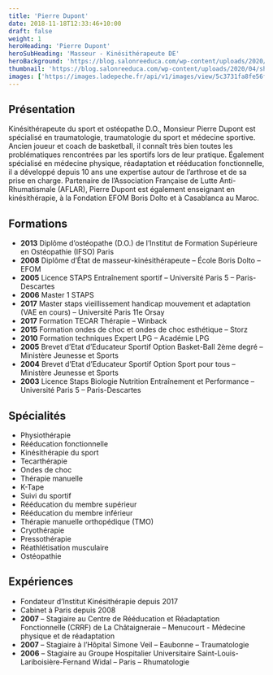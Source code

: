 ```yaml
---
title: 'Pierre Dupont'
date: 2018-11-18T12:33:46+10:00
draft: false
weight: 1
heroHeading: 'Pierre Dupont'
heroSubHeading: 'Masseur - Kinésithérapeute DE'
heroBackground: 'https://blog.salonreeduca.com/wp-content/uploads/2020/04/shutterstock_1441796627.jpg'
thumbnail: 'https://blog.salonreeduca.com/wp-content/uploads/2020/04/shutterstock_1441796627.jpg'
images: ['https://images.ladepeche.fr/api/v1/images/view/5c3731fa8fe56f4f0a1ce05f/large/image.jpg','https://www.adpassurances.fr/fileadmin/user_upload/SeanceKine.jpg','https://www.rmingenierie.net/wp-content/uploads/2019/05/sliderkine2-1500x1000.jpg','https://www.kinemedical.fr/modules/ph_simpleblog/covers/1664.jpg','https://news.maiia.com/wp-content/uploads/2023/01/kine-respiratoire.png','https://www.lekumberry-betti-kinesitherapeute.fr/ressources/common/img2.jpg','https://www.ki-os.com/wp-content/uploads/2017/04/neuropediatrie_aix.jpg','https://www.coconpourbebe.com/wp-content/uploads/2021/04/shutterstock_1950512563.jpg']
---
```


## Présentation

Kinésithérapeute du sport et ostéopathe D.O., Monsieur Pierre Dupont est spécialisé en traumatologie, traumatologie du sport et médecine sportive. Ancien joueur et coach de basketball, il connaît très bien toutes les problématiques rencontrées par les sportifs lors de leur pratique. Également spécialisé en médecine physique, réadaptation et rééducation fonctionnelle, il a développé depuis 10 ans une expertise autour de l’arthrose et de sa prise en charge. Partenaire de l’Association Française de Lutte Anti-Rhumatismale (AFLAR), Pierre Dupont est également enseignant en kinésithérapie, à la Fondation EFOM Boris Dolto et à Casablanca au Maroc.

## Formations
- **2013** Diplôme d’ostéopathe (D.O.) de l’Institut de Formation Supérieure en Ostéopathie (IFSO) Paris
- **2008** Diplôme d’État de masseur-kinésithérapeute – École Boris Dolto – EFOM
- **2005** Licence STAPS Entraînement sportif – Université Paris 5 – Paris-Descartes
- **2006** Master 1 STAPS
- **2017** Master staps vieillissement handicap mouvement et adaptation (VAE en cours) – Université Paris 11e Orsay
- **2017** Formation TECAR Thérapie – Winback
- **2015** Formation ondes de choc et ondes de choc esthétique – Storz
- **2010** Formation techniques Expert LPG – Académie LPG
- **2005** Brevet d’Etat d’Educateur Sportif Option Basket-Ball 2ème degré – Ministère Jeunesse et Sports
- **2004** Brevet d’Etat d’Educateur Sportif Option Sport pour tous – Ministère Jeunesse et Sports
- **2003** Licence Staps Biologie Nutrition Entraînement et Performance – Université Paris 5 – Paris-Descartes

## Spécialités
- Physiothérapie
- Rééducation fonctionnelle
- Kinésithérapie du sport
- Tecarthérapie
- Ondes de choc
- Thérapie manuelle
- K-Tape
- Suivi du sportif
- Rééducation du membre supérieur
- Rééducation du membre inférieur
- Thérapie manuelle orthopédique (TMO)
- Cryothérapie
- Pressothérapie
- Réathlétisation musculaire
- Ostéopathie

## Expériences
- Fondateur d’Institut Kinésithérapie depuis 2017
- Cabinet à Paris depuis 2008
- **2007** – Stagiaire au Centre de Rééducation et Réadaptation Fonctionnelle (CRRF) de La Châtaigneraie – Menucourt - Médecine physique et de réadaptation
- **2007** – Stagiaire à l’Hôpital Simone Veil – Eaubonne – Traumatologie
- **2006** – Stagiaire au Groupe Hospitalier Universitaire Saint-Louis-Lariboisière-Fernand Widal – Paris – Rhumatologie